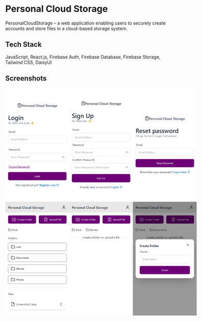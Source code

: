 # Personal Cloud Storage

PersonalCloudStorage – a web application enabling users to securely create accounts and store
files in a cloud-based storage system.

## Tech Stack

JavaScript, React.js, Firebase Auth, Firebase Database, Firebase Storage, Tailwind CSS, DaisyUI

## Screenshots

<div style="display:flex;">
  <img src="./screenshots/Screenshot-1.png" width="200"/>
  <img src="./screenshots/Screenshot-2.png" width="200"/>
  <img src="./screenshots/Screenshot-3.png" width="200"/>
</div>

<div style="display:flex;">
  <img src="./screenshots/Screenshot-4.png" width="200"/>
  <img src="./screenshots/Screenshot-5.png" width="200"/>
  <img src="./screenshots/Screenshot-6.png" width="200"/>
</div>
<!-- Commit on 2024-01-01T17:26:00 -->
<!-- Commit on 2024-02-07T16:08:00 -->
<!-- Commit on 2024-03-15T10:31:00 -->
<!-- Commit on 2024-04-21T12:57:00 -->
<!-- Commit on 2024-05-28T12:04:00 -->
<!-- Commit on 2024-07-04T14:47:00 -->
<!-- Commit on 2024-08-10T15:53:00 -->
<!-- Commit on 2024-09-16T14:45:00 -->
<!-- Commit on 2024-10-23T10:46:00 -->
